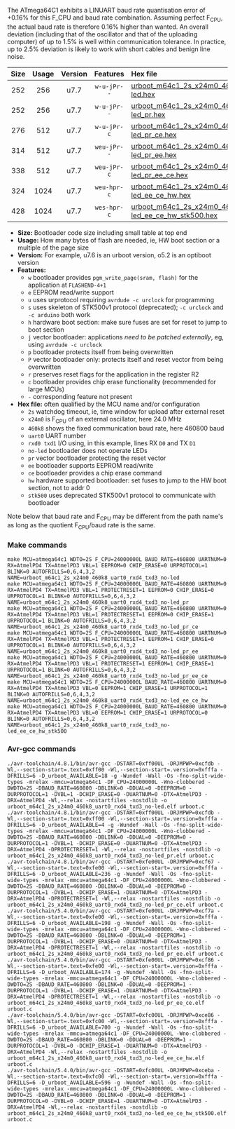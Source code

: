 The ATmega64C1 exhibits a LINUART baud rate quantisation error of +0.16% for this F_CPU and baud rate combination. Assuming perfect F<sub>CPU</sub>, the actual baud rate is therefore 0.16% higher than wanted. An overall deviation (including that of the oscillator and that of the uploading computer) of up to 1.5% is well within communication tolerance. In practice, up to 2.5% deviation is likely to work with short cables and benign line noise.

|Size|Usage|Version|Features|Hex file|
|:-:|:-:|:-:|:-:|:--|
|252|256|u7.7|`w-u-jPr--`|[urboot_m64c1_2s_x24m0_460k8_uart0_rxd4_txd3_no-led.hex](https://raw.githubusercontent.com/stefanrueger/urboot.hex/main/mcus/atmega64c1/watchdog_2_s/external_oscillator_x/24m000000_hz/%2B460k8_baud/uart0_rxd4_txd3/no-led/urboot_m64c1_2s_x24m0_460k8_uart0_rxd4_txd3_no-led.hex)|
|252|256|u7.7|`w-u-jPr--`|[urboot_m64c1_2s_x24m0_460k8_uart0_rxd4_txd3_no-led_pr.hex](https://raw.githubusercontent.com/stefanrueger/urboot.hex/main/mcus/atmega64c1/watchdog_2_s/external_oscillator_x/24m000000_hz/%2B460k8_baud/uart0_rxd4_txd3/no-led/urboot_m64c1_2s_x24m0_460k8_uart0_rxd4_txd3_no-led_pr.hex)|
|276|512|u7.7|`w-u-jPr-c`|[urboot_m64c1_2s_x24m0_460k8_uart0_rxd4_txd3_no-led_pr_ce.hex](https://raw.githubusercontent.com/stefanrueger/urboot.hex/main/mcus/atmega64c1/watchdog_2_s/external_oscillator_x/24m000000_hz/%2B460k8_baud/uart0_rxd4_txd3/no-led/urboot_m64c1_2s_x24m0_460k8_uart0_rxd4_txd3_no-led_pr_ce.hex)|
|314|512|u7.7|`weu-jPr--`|[urboot_m64c1_2s_x24m0_460k8_uart0_rxd4_txd3_no-led_pr_ee.hex](https://raw.githubusercontent.com/stefanrueger/urboot.hex/main/mcus/atmega64c1/watchdog_2_s/external_oscillator_x/24m000000_hz/%2B460k8_baud/uart0_rxd4_txd3/no-led/urboot_m64c1_2s_x24m0_460k8_uart0_rxd4_txd3_no-led_pr_ee.hex)|
|338|512|u7.7|`weu-jPr-c`|[urboot_m64c1_2s_x24m0_460k8_uart0_rxd4_txd3_no-led_pr_ee_ce.hex](https://raw.githubusercontent.com/stefanrueger/urboot.hex/main/mcus/atmega64c1/watchdog_2_s/external_oscillator_x/24m000000_hz/%2B460k8_baud/uart0_rxd4_txd3/no-led/urboot_m64c1_2s_x24m0_460k8_uart0_rxd4_txd3_no-led_pr_ee_ce.hex)|
|324|1024|u7.7|`weu-hpr-c`|[urboot_m64c1_2s_x24m0_460k8_uart0_rxd4_txd3_no-led_ee_ce_hw.hex](https://raw.githubusercontent.com/stefanrueger/urboot.hex/main/mcus/atmega64c1/watchdog_2_s/external_oscillator_x/24m000000_hz/%2B460k8_baud/uart0_rxd4_txd3/no-led/urboot_m64c1_2s_x24m0_460k8_uart0_rxd4_txd3_no-led_ee_ce_hw.hex)|
|428|1024|u7.7|`wes-hpr-c`|[urboot_m64c1_2s_x24m0_460k8_uart0_rxd4_txd3_no-led_ee_ce_hw_stk500.hex](https://raw.githubusercontent.com/stefanrueger/urboot.hex/main/mcus/atmega64c1/watchdog_2_s/external_oscillator_x/24m000000_hz/%2B460k8_baud/uart0_rxd4_txd3/no-led/urboot_m64c1_2s_x24m0_460k8_uart0_rxd4_txd3_no-led_ee_ce_hw_stk500.hex)|

- **Size:** Bootloader code size including small table at top end
- **Usage:** How many bytes of flash are needed, ie, HW boot section or a multiple of the page size
- **Version:** For example, u7.6 is an urboot version, o5.2 is an optiboot version
- **Features:**
  + `w` bootloader provides `pgm_write_page(sram, flash)` for the application at `FLASHEND-4+1`
  + `e` EEPROM read/write support
  + `u` uses urprotocol requiring `avrdude -c urclock` for programming
  + `s` uses skeleton of STK500v1 protocol (deprecated); `-c urclock` and `-c arduino` both work
  + `h` hardware boot section: make sure fuses are set for reset to jump to boot section
  + `j` vector bootloader: applications *need to be patched externally*, eg, using `avrdude -c urclock`
  + `p` bootloader protects itself from being overwritten
  + `P` vector bootloader only: protects itself and reset vector from being overwritten
  + `r` preserves reset flags for the application in the register R2
  + `c` bootloader provides chip erase functionality (recommended for large MCUs)
  + `-` corresponding feature not present
- **Hex file:** often qualified by the MCU name and/or configuration
  + `2s` watchdog timeout, ie, time window for upload after external reset
  + `x24m0` is F<sub>CPU</sub> of an external oscillator, here 24.0 MHz
  + `460k8` shows the fixed communication baud rate, here 460800 baud
  + `uart0` UART number
  + `rxd0 txd1` I/O using, in this example, lines RX `D0` and TX `D1`
  + `no-led` bootloader does not operate LEDs
  + `pr` vector bootloader protecting the reset vector
  + `ee` bootloader supports EEPROM read/write
  + `ce` bootloader provides a chip erase command
  + `hw` hardware supported bootloader: set fuses to jump to the HW boot section, not to addr 0
  + `stk500` uses deprecated STK500v1 protocol to communicate with bootloader


Note below that baud rate and F<sub>CPU</sub> may be different from the path name's as long as the quotient F<sub>CPU</sub>/baud rate is the same.

### Make commands
```
make MCU=atmega64c1 WDTO=2S F_CPU=24000000L BAUD_RATE=460800 UARTNUM=0 RX=AtmelPD4 TX=AtmelPD3 VBL=1 EEPROM=0 CHIP_ERASE=0 URPROTOCOL=1 BLINK=0 AUTOFRILLS=0,6,4,3,2 NAME=urboot_m64c1_2s_x24m0_460k8_uart0_rxd4_txd3_no-led
make MCU=atmega64c1 WDTO=2S F_CPU=24000000L BAUD_RATE=460800 UARTNUM=0 RX=AtmelPD4 TX=AtmelPD3 VBL=1 PROTECTRESET=1 EEPROM=0 CHIP_ERASE=0 URPROTOCOL=1 BLINK=0 AUTOFRILLS=0,6,4,3,2 NAME=urboot_m64c1_2s_x24m0_460k8_uart0_rxd4_txd3_no-led_pr
make MCU=atmega64c1 WDTO=2S F_CPU=24000000L BAUD_RATE=460800 UARTNUM=0 RX=AtmelPD4 TX=AtmelPD3 VBL=1 PROTECTRESET=1 EEPROM=0 CHIP_ERASE=1 URPROTOCOL=1 BLINK=0 AUTOFRILLS=0,6,4,3,2 NAME=urboot_m64c1_2s_x24m0_460k8_uart0_rxd4_txd3_no-led_pr_ce
make MCU=atmega64c1 WDTO=2S F_CPU=24000000L BAUD_RATE=460800 UARTNUM=0 RX=AtmelPD4 TX=AtmelPD3 VBL=1 PROTECTRESET=1 EEPROM=1 CHIP_ERASE=0 URPROTOCOL=1 BLINK=0 AUTOFRILLS=0,6,4,3,2 NAME=urboot_m64c1_2s_x24m0_460k8_uart0_rxd4_txd3_no-led_pr_ee
make MCU=atmega64c1 WDTO=2S F_CPU=24000000L BAUD_RATE=460800 UARTNUM=0 RX=AtmelPD4 TX=AtmelPD3 VBL=1 PROTECTRESET=1 EEPROM=1 CHIP_ERASE=1 URPROTOCOL=1 BLINK=0 AUTOFRILLS=0,6,4,3,2 NAME=urboot_m64c1_2s_x24m0_460k8_uart0_rxd4_txd3_no-led_pr_ee_ce
make MCU=atmega64c1 WDTO=2S F_CPU=24000000L BAUD_RATE=460800 UARTNUM=0 RX=AtmelPD4 TX=AtmelPD3 VBL=0 EEPROM=1 CHIP_ERASE=1 URPROTOCOL=1 BLINK=0 AUTOFRILLS=0,6,4,3,2 NAME=urboot_m64c1_2s_x24m0_460k8_uart0_rxd4_txd3_no-led_ee_ce_hw
make MCU=atmega64c1 WDTO=2S F_CPU=24000000L BAUD_RATE=460800 UARTNUM=0 RX=AtmelPD4 TX=AtmelPD3 VBL=0 EEPROM=1 CHIP_ERASE=1 URPROTOCOL=0 BLINK=0 AUTOFRILLS=0,6,4,3,2 NAME=urboot_m64c1_2s_x24m0_460k8_uart0_rxd4_txd3_no-led_ee_ce_hw_stk500
```

### Avr-gcc commands
```
./avr-toolchain/4.8.1/bin/avr-gcc -DSTART=0xff00UL -DRJMPWP=0xcfdb -Wl,--section-start=.text=0xff00 -Wl,--section-start=.version=0xfffa -DFRILLS=6 -D_urboot_AVAILABLE=18 -g -Wundef -Wall -Os -fno-split-wide-types -mrelax -mmcu=atmega64c1 -DF_CPU=24000000L -Wno-clobbered -DWDTO=2S -DBAUD_RATE=460800 -DBLINK=0 -DDUAL=0 -DEEPROM=0 -DURPROTOCOL=1 -DVBL=1 -DCHIP_ERASE=0 -DUARTNUM=0 -DTX=AtmelPD3 -DRX=AtmelPD4 -Wl,--relax -nostartfiles -nostdlib -o urboot_m64c1_2s_x24m0_460k8_uart0_rxd4_txd3_no-led.elf urboot.c
./avr-toolchain/4.8.1/bin/avr-gcc -DSTART=0xff00UL -DRJMPWP=0xcfdb -Wl,--section-start=.text=0xff00 -Wl,--section-start=.version=0xfffa -DFRILLS=6 -D_urboot_AVAILABLE=4 -g -Wundef -Wall -Os -fno-split-wide-types -mrelax -mmcu=atmega64c1 -DF_CPU=24000000L -Wno-clobbered -DWDTO=2S -DBAUD_RATE=460800 -DBLINK=0 -DDUAL=0 -DEEPROM=0 -DURPROTOCOL=1 -DVBL=1 -DCHIP_ERASE=0 -DUARTNUM=0 -DTX=AtmelPD3 -DRX=AtmelPD4 -DPROTECTRESET=1 -Wl,--relax -nostartfiles -nostdlib -o urboot_m64c1_2s_x24m0_460k8_uart0_rxd4_txd3_no-led_pr.elf urboot.c
./avr-toolchain/4.8.1/bin/avr-gcc -DSTART=0xfe00UL -DRJMPWP=0xcf67 -Wl,--section-start=.text=0xfe00 -Wl,--section-start=.version=0xfffa -DFRILLS=6 -D_urboot_AVAILABLE=236 -g -Wundef -Wall -Os -fno-split-wide-types -mrelax -mmcu=atmega64c1 -DF_CPU=24000000L -Wno-clobbered -DWDTO=2S -DBAUD_RATE=460800 -DBLINK=0 -DDUAL=0 -DEEPROM=0 -DURPROTOCOL=1 -DVBL=1 -DCHIP_ERASE=1 -DUARTNUM=0 -DTX=AtmelPD3 -DRX=AtmelPD4 -DPROTECTRESET=1 -Wl,--relax -nostartfiles -nostdlib -o urboot_m64c1_2s_x24m0_460k8_uart0_rxd4_txd3_no-led_pr_ce.elf urboot.c
./avr-toolchain/5.4.0/bin/avr-gcc -DSTART=0xfe00UL -DRJMPWP=0xcf7a -Wl,--section-start=.text=0xfe00 -Wl,--section-start=.version=0xfffa -DFRILLS=6 -D_urboot_AVAILABLE=198 -g -Wundef -Wall -Os -fno-split-wide-types -mrelax -mmcu=atmega64c1 -DF_CPU=24000000L -Wno-clobbered -DWDTO=2S -DBAUD_RATE=460800 -DBLINK=0 -DDUAL=0 -DEEPROM=1 -DURPROTOCOL=1 -DVBL=1 -DCHIP_ERASE=0 -DUARTNUM=0 -DTX=AtmelPD3 -DRX=AtmelPD4 -DPROTECTRESET=1 -Wl,--relax -nostartfiles -nostdlib -o urboot_m64c1_2s_x24m0_460k8_uart0_rxd4_txd3_no-led_pr_ee.elf urboot.c
./avr-toolchain/5.4.0/bin/avr-gcc -DSTART=0xfe00UL -DRJMPWP=0xcf86 -Wl,--section-start=.text=0xfe00 -Wl,--section-start=.version=0xfffa -DFRILLS=6 -D_urboot_AVAILABLE=174 -g -Wundef -Wall -Os -fno-split-wide-types -mrelax -mmcu=atmega64c1 -DF_CPU=24000000L -Wno-clobbered -DWDTO=2S -DBAUD_RATE=460800 -DBLINK=0 -DDUAL=0 -DEEPROM=1 -DURPROTOCOL=1 -DVBL=1 -DCHIP_ERASE=1 -DUARTNUM=0 -DTX=AtmelPD3 -DRX=AtmelPD4 -DPROTECTRESET=1 -Wl,--relax -nostartfiles -nostdlib -o urboot_m64c1_2s_x24m0_460k8_uart0_rxd4_txd3_no-led_pr_ee_ce.elf urboot.c
./avr-toolchain/5.4.0/bin/avr-gcc -DSTART=0xfc00UL -DRJMPWP=0xce86 -Wl,--section-start=.text=0xfc00 -Wl,--section-start=.version=0xfffa -DFRILLS=6 -D_urboot_AVAILABLE=700 -g -Wundef -Wall -Os -fno-split-wide-types -mrelax -mmcu=atmega64c1 -DF_CPU=24000000L -Wno-clobbered -DWDTO=2S -DBAUD_RATE=460800 -DBLINK=0 -DDUAL=0 -DEEPROM=1 -DURPROTOCOL=1 -DVBL=0 -DCHIP_ERASE=1 -DUARTNUM=0 -DTX=AtmelPD3 -DRX=AtmelPD4 -Wl,--relax -nostartfiles -nostdlib -o urboot_m64c1_2s_x24m0_460k8_uart0_rxd4_txd3_no-led_ee_ce_hw.elf urboot.c
./avr-toolchain/5.4.0/bin/avr-gcc -DSTART=0xfc00UL -DRJMPWP=0xceba -Wl,--section-start=.text=0xfc00 -Wl,--section-start=.version=0xfffa -DFRILLS=6 -D_urboot_AVAILABLE=596 -g -Wundef -Wall -Os -fno-split-wide-types -mrelax -mmcu=atmega64c1 -DF_CPU=24000000L -Wno-clobbered -DWDTO=2S -DBAUD_RATE=460800 -DBLINK=0 -DDUAL=0 -DEEPROM=1 -DURPROTOCOL=0 -DVBL=0 -DCHIP_ERASE=1 -DUARTNUM=0 -DTX=AtmelPD3 -DRX=AtmelPD4 -Wl,--relax -nostartfiles -nostdlib -o urboot_m64c1_2s_x24m0_460k8_uart0_rxd4_txd3_no-led_ee_ce_hw_stk500.elf urboot.c
```

